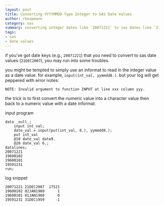 ```yaml
---
layout: post
title: Converting YYYYMMDD-Type Integer to SAS Date Values
author: rkoopmann
category: sas
summary: converting integer dates like `20071221` to sas dates like `21DEC2007`.
tags:
- sas
- date values
---
```


if you've got date keys (e.g., `20071221`) that you need to convert to sas date values (`21DEC2007`), you may run into some troubles.

<!--more-->

you might be tempted to simply use an informat to read in the integer value as a date value. for example, `input(int_val, yymmdd8.)`. but your log will get peppered with error notes:

	NOTE: Invalid argument to function INPUT at line xxx column yyy.

the trick is to first convert the numeric value into a character value then back to a numeric value with a date informat.

input program

    data _null_;
        input int_val;
        date_val = input(put(int_val, 8.), yymmdd8.);
        put int_val
        @10 date_val date9.
        @20 date_val 6.;
    datalines;
    20071221
    19600102
    19600101
    19591231
    run;

log snippet

    20071221 21DEC2007  17521
    19600102 02JAN1960      1
    19600101 01JAN1960      0
    19591231 31DEC1959     -1

